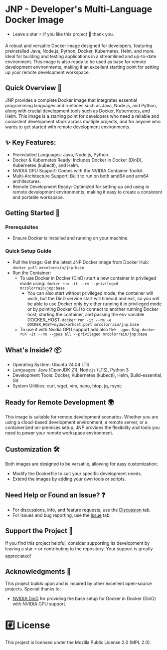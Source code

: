 # JNP - Developer's Multi-Language Docker Image
- Leave a star ⭐ if you like this project 🙂 thank you.

A robust and versatile Docker image designed for developers, featuring preinstalled Java, Node.js, Python, Docker, Kubernetes, Helm, and more. Ideal for building and testing applications in a streamlined and up-to-date environment. This image is also ready to be used as base for remote development environments, making it an excellent starting point for setting up your remote development workspace.  

## Quick Overview 🚀
JNP provides a complete Docker image that integrates essential programming languages ​​and runtimes such as Java, Node.js, and Python, along with crucial development tools such as Docker, Kubernetes, and Helm. This image is a starting point for developers who need a reliable and consistent development stack across multiple projects, and for anyone who wants to get started with remote development environments.

## ✨ Key Features:

- Preinstalled Languages: Java, Node.js, Python.
- Docker & Kubernetes Ready: Includes Docker in Docker (DinD), Kubernetes (kubectl), and Helm.
- NVIDIA GPU Support: Comes with the NVIDIA Container Toolkit.
- Multi-Architecture Support: Built to run on both amd64 and arm64 architectures.
- Remote Development Ready: Optimized for setting up and using in remote development environments, making it easy to create a consistent and portable workspace.

## Getting Started 🚥
### Prerequisites
- Ensure Docker is installed and running on your machine.

### Quick Setup Guide
- Pull the Image: Get the latest JNP Docker image from Docker Hub: `docker pull mrcolorrain/jnp:base`
- Run the Container: 
    - To use Docker in Docker (DinD) start a new container in privileged mode using: `docker run -it --rm --privileged mrcolorrain/jnp:base`
        - You can also start without privileged mode; the container will work, but the DinD service start will timeout and exit, so you will be able to use Docker only by either running it in privileged mode or by pointing Docker CLI to connect to another running Docker host, starting the container, and passing the env variable DOCKER_HOST: `docker run -it --rm -e DOCKER_HOST=mydockerhost:port mrcolorrain/jnp:base`
    - To use it with Nvidia GPU support add also the `--gpus` flag: `docker run -it --rm --gpus all --privileged mrcolorrain/jnp:base`


## What's Inside? 📦
- Operating System: Ubuntu 24.04 LTS
- Languages: Java (OpenJDK 21), Node.js (LTS), Python 3
- Development Tools: Docker, Kubernetes (kubectl), Helm, Build-essential, Git
- System Utilities: curl, wget, vim, nano, htop, jq, rsync

## Ready for Remote Development 🌍
This image is suitable for remote development scenarios. Whether you are using a cloud-based development environment, a remote server, or a containerized on-premises setup, JNP provides the flexibility and tools you need to power your remote workspace environment.

## Customization 🛠️
Both images are designed to be versatile, allowing for easy customization:

- Modify the Dockerfile to suit your specific development needs.
- Extend the images by adding your own tools or scripts.

## Need Help or Found an Issue? ❓
- For discussions, info, and feature requests, use the [Discussion](https://github.com/MRColorR/jnp/discussions) tab.
- For issues and bug reporting, use the [Issue](https://github.com/MRColorR/jnp/issues) tab.

## Support the Project 🫶
If you find this project helpful, consider supporting its development by leaving a star ⭐ or contributing to the repository. Your support is greatly appreciated!

## Acknowledgments 🙏
This project builds upon and is inspired by other excellent open-source projects. Special thanks to:

- [NVIDIA DinD](https://github.com/ehfd/nvidia-dind) for providing the base setup for Docker in Docker (DinD) with NVIDIA GPU support.

# :hash: License
This project is licensed under the Mozilla Public License 2.0 (MPL 2.0).
